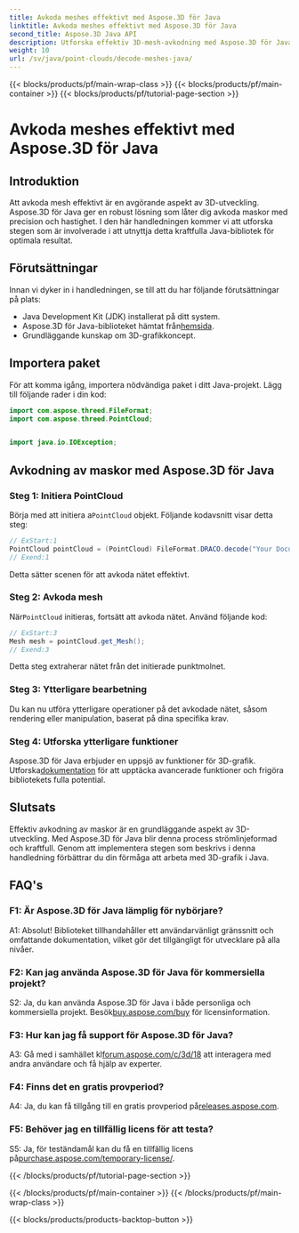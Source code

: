 ```yaml
---
title: Avkoda meshes effektivt med Aspose.3D för Java
linktitle: Avkoda meshes effektivt med Aspose.3D för Java
second_title: Aspose.3D Java API
description: Utforska effektiv 3D-mesh-avkodning med Aspose.3D för Java. Steg-för-steg handledning för utvecklare.
weight: 10
url: /sv/java/point-clouds/decode-meshes-java/
---
```


{{< blocks/products/pf/main-wrap-class >}}
{{< blocks/products/pf/main-container >}}
{{< blocks/products/pf/tutorial-page-section >}}

# Avkoda meshes effektivt med Aspose.3D för Java

## Introduktion

Att avkoda mesh effektivt är en avgörande aspekt av 3D-utveckling. Aspose.3D för Java ger en robust lösning som låter dig avkoda maskor med precision och hastighet. I den här handledningen kommer vi att utforska stegen som är involverade i att utnyttja detta kraftfulla Java-bibliotek för optimala resultat.

## Förutsättningar

Innan vi dyker in i handledningen, se till att du har följande förutsättningar på plats:

- Java Development Kit (JDK) installerat på ditt system.
-  Aspose.3D för Java-biblioteket hämtat från[hemsida](https://releases.aspose.com/3d/java/).
- Grundläggande kunskap om 3D-grafikkoncept.

## Importera paket

För att komma igång, importera nödvändiga paket i ditt Java-projekt. Lägg till följande rader i din kod:

```java
import com.aspose.threed.FileFormat;
import com.aspose.threed.PointCloud;


import java.io.IOException;
```

## Avkodning av maskor med Aspose.3D för Java

### Steg 1: Initiera PointCloud

 Börja med att initiera a`PointCloud` objekt. Följande kodavsnitt visar detta steg:

```java
// ExStart:1
PointCloud pointCloud = (PointCloud) FileFormat.DRACO.decode("Your Document Directory" + "point_cloud_no_qp.drc");
// Exend:1
```

Detta sätter scenen för att avkoda nätet effektivt.

### Steg 2: Avkoda mesh

 När`PointCloud` initieras, fortsätt att avkoda nätet. Använd följande kod:

```java
// ExStart:3
Mesh mesh = pointCloud.get_Mesh();
// Exend:3
```

Detta steg extraherar nätet från det initierade punktmolnet.

### Steg 3: Ytterligare bearbetning

Du kan nu utföra ytterligare operationer på det avkodade nätet, såsom rendering eller manipulation, baserat på dina specifika krav.

### Steg 4: Utforska ytterligare funktioner

 Aspose.3D för Java erbjuder en uppsjö av funktioner för 3D-grafik. Utforska[dokumentation](https://reference.aspose.com/3d/java/) för att upptäcka avancerade funktioner och frigöra bibliotekets fulla potential.

## Slutsats

Effektiv avkodning av maskor är en grundläggande aspekt av 3D-utveckling. Med Aspose.3D för Java blir denna process strömlinjeformad och kraftfull. Genom att implementera stegen som beskrivs i denna handledning förbättrar du din förmåga att arbeta med 3D-grafik i Java.

## FAQ's

### F1: Är Aspose.3D för Java lämplig för nybörjare?

A1: Absolut! Biblioteket tillhandahåller ett användarvänligt gränssnitt och omfattande dokumentation, vilket gör det tillgängligt för utvecklare på alla nivåer.

### F2: Kan jag använda Aspose.3D för Java för kommersiella projekt?

 S2: Ja, du kan använda Aspose.3D för Java i både personliga och kommersiella projekt. Besök[buy.aspose.com/buy](https://purchase.aspose.com/buy) för licensinformation.

### F3: Hur kan jag få support för Aspose.3D för Java?

A3: Gå med i samhället kl[forum.aspose.com/c/3d/18](https://forum.aspose.com/c/3d/18) att interagera med andra användare och få hjälp av experter.

### F4: Finns det en gratis provperiod?

 A4: Ja, du kan få tillgång till en gratis provperiod på[releases.aspose.com](https://releases.aspose.com/).

### F5: Behöver jag en tillfällig licens för att testa?

 S5: Ja, för teständamål kan du få en tillfällig licens på[purchase.aspose.com/temporary-license/](https://purchase.aspose.com/temporary-license/).

{{< /blocks/products/pf/tutorial-page-section >}}

{{< /blocks/products/pf/main-container >}}
{{< /blocks/products/pf/main-wrap-class >}}

{{< blocks/products/products-backtop-button >}}
